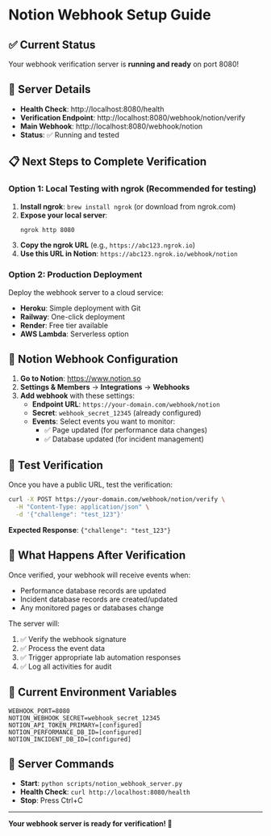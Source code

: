# Notion Webhook Setup Guide

## ✅ Current Status
Your webhook verification server is **running and ready** on port 8080!

## 🔧 Server Details
- **Health Check**: http://localhost:8080/health
- **Verification Endpoint**: http://localhost:8080/webhook/notion/verify  
- **Main Webhook**: http://localhost:8080/webhook/notion
- **Status**: ✅ Running and tested

## 📋 Next Steps to Complete Verification

### Option 1: Local Testing with ngrok (Recommended for testing)
1. **Install ngrok**: `brew install ngrok` (or download from ngrok.com)
2. **Expose your local server**: 
   ```bash
   ngrok http 8080
   ```
3. **Copy the ngrok URL** (e.g., `https://abc123.ngrok.io`)
4. **Use this URL in Notion**: `https://abc123.ngrok.io/webhook/notion`

### Option 2: Production Deployment
Deploy the webhook server to a cloud service:
- **Heroku**: Simple deployment with Git
- **Railway**: One-click deployment
- **Render**: Free tier available
- **AWS Lambda**: Serverless option

## 🔐 Notion Webhook Configuration

1. **Go to Notion**: https://www.notion.so
2. **Settings & Members** → **Integrations** → **Webhooks**
3. **Add webhook** with these settings:
   - **Endpoint URL**: `https://your-domain.com/webhook/notion`
   - **Secret**: `webhook_secret_12345` (already configured)
   - **Events**: Select events you want to monitor:
     - ✅ Page updated (for performance data changes)
     - ✅ Database updated (for incident management)

## 🧪 Test Verification

Once you have a public URL, test the verification:

```bash
curl -X POST https://your-domain.com/webhook/notion/verify \
  -H "Content-Type: application/json" \
  -d '{"challenge": "test_123"}'
```

**Expected Response**: `{"challenge": "test_123"}`

## 🚀 What Happens After Verification

Once verified, your webhook will receive events when:
- Performance database records are updated
- Incident database records are created/updated
- Any monitored pages or databases change

The server will:
1. ✅ Verify the webhook signature
2. ✅ Process the event data
3. ✅ Trigger appropriate lab automation responses
4. ✅ Log all activities for audit

## 📝 Current Environment Variables
```
WEBHOOK_PORT=8080
NOTION_WEBHOOK_SECRET=webhook_secret_12345
NOTION_API_TOKEN_PRIMARY=[configured]
NOTION_PERFORMANCE_DB_ID=[configured]
NOTION_INCIDENT_DB_ID=[configured]
```

## 🔄 Server Commands
- **Start**: `python scripts/notion_webhook_server.py`
- **Health Check**: `curl http://localhost:8080/health`
- **Stop**: Press Ctrl+C

---

**Your webhook server is ready for verification! 🎉**